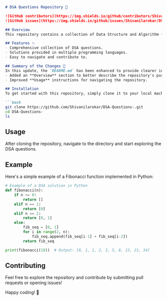 ```markdown
# DSA Questions Repository 🚀

![GitHub contributors](https://img.shields.io/github/contributors/Shivanilarokar/DSA-Questions-)
![GitHub issues](https://img.shields.io/github/issues/Shivanilarokar/DSA-Questions-)

## Overview
This repository contains a collection of Data Structure and Algorithm (DSA) questions with solutions in multiple programming languages. It is designed to be easy to navigate and contribute to.

## Features ✨
- Comprehensive collection of DSA questions.
- Solutions provided in multiple programming languages.
- Easy to navigate and contribute to.

## Summary of the Changes 💄
In this update, the `README.md` has been enhanced to provide clearer instructions and examples for users. Key changes include:
- Added an **Overview** section to better describe the repository's purpose.
- Improved **Usage** instructions for navigating the repository.

## Installation
To get started with this repository, simply clone it to your local machine:

```bash
git clone https://github.com/Shivanilarokar/DSA-Questions-.git
cd DSA-Questions-
ls
```

## Usage
After cloning the repository, navigate to the directory and start exploring the DSA questions.

## Example
Here's a simple example of a Fibonacci function implemented in Python:

```python
# Example of a DSA solution in Python
def fibonacci(n):
    if n <= 0:
        return []
    elif n == 1:
        return [0]
    elif n == 2:
        return [0, 1]
    else:
        fib_seq = [0, 1]
        for i in range(2, n):
            fib_seq.append(fib_seq[i-1] + fib_seq[i-2])
        return fib_seq

print(fibonacci(10))  # Output: [0, 1, 1, 2, 3, 5, 8, 13, 21, 34]
```

## Contributing
Feel free to explore the repository and contribute by submitting pull requests or opening issues!

Happy coding! 🎉
```